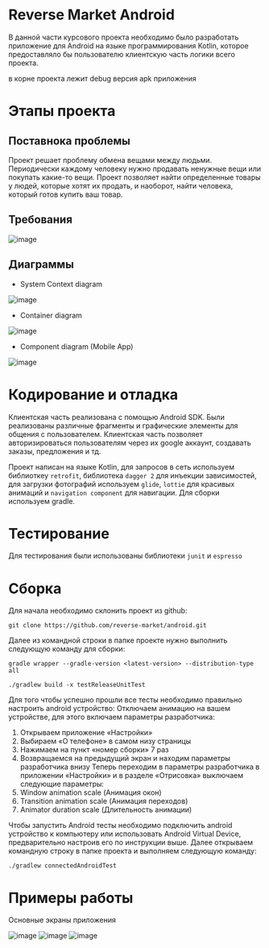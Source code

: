 # Reverse Market Android

В данной части курсового проекта необходимо было разработать приложение для Android на языке программирования Kotlin, которое предоставляло бы пользователю клиентскую часть
логики всего проекта.

в корне проекта лежит debug версия apk приложения

# Этапы проекта 

## Поставнока проблемы 

Проект решает проблему обмена вещами между людьми. Периодически каждому человеку нужно продавать ненужные вещи или покупать какие-то вещи. Проект позволяет найти определенные товары у людей, которые хотят их продать, и наоборот, найти человека, который готов купить ваш товар.

## Требования 

![image](https://user-images.githubusercontent.com/17166741/102255490-36bdb000-3f1b-11eb-936b-31d6bef31d2c.png)

## Диаграммы 

- System Context diagram

![image](https://user-images.githubusercontent.com/17166741/102256213-25c16e80-3f1c-11eb-9ad8-81aeac934c52.png)
- Container diagram

![image](https://user-images.githubusercontent.com/17166741/102256218-278b3200-3f1c-11eb-903c-de51f2b6242e.png)
- Component diagram (Mobile App)

![image](https://user-images.githubusercontent.com/17166741/102256225-2954f580-3f1c-11eb-87ab-e53301e47329.png)

# Кодирование и отладка

Клиентская часть реализована с помощью Android SDK. Были реализованы различные фрагменты и графические элементы для общения с пользователем. Клиентская часть позволяет авторизироваться пользователям через их google аккаунт, создавать заказы, предложения и тд.

Проект написан на языке Kotlin, для запросов в сеть используем библиоткеу `retrofit`, библиотека `dagger 2` для инъекции зависимостей, для загрузки фотографий используем `glide`, `lottie` для красивых анимаций и `navigation component` для навигации. Для сборки используем gradle.

# Тестирование
Для тестирования были использованы библиотеки `junit` и `espresso`

# Сборка

Для начала необходимо склонить проект из github:

    git clone https://github.com/reverse-market/android.git

Далее из командной строки в папке проекте нужно выполнить следующую команду для сборки:

    gradle wrapper --gradle-version <latest-version> --distribution-type all

    ./gradlew build -x testReleaseUnitTest

Для того чтобы успешно прошли все тесты необходимо правильно настроить android устройство:
    Отключаем анимацию на вашем устройстве, для этого включаем параметры разработчика:
1.	Открываем приложение «Настройки»
2.	Выбираем «О телефоне» в самом низу страницы
3.	Нажимаем на пункт «номер сборки» 7 раз
4.	Возвращаемся на предыдущий экран и находим параметры разработчика внизу 
Теперь переходим в параметры разработчика в приложении «Настройки» и в разделе «Отрисовка» выключаем следующие параметры:
1.	Window animation scale (Анимация окон)
2.	Transition animation scale (Анимация переходов)
3.	Animator duration scale (Длительность анимации)

Чтобы запустить Android тесты необходимо подключить android устройство к компьютеру или использовать Android Virtual Device, предварительно настроив его по инструкции выше. Далее открываем командную строку в папке проекта и выполняем следующую команду:

    ./gradlew connectedAndroidTest
# Примеры работы

Основные экраны приложения

![image](https://user-images.githubusercontent.com/17166741/102265192-d5500e00-3f27-11eb-8fe7-5f0db8aa36d2.png)
![image](https://user-images.githubusercontent.com/17166741/102265203-da14c200-3f27-11eb-9cac-c6b5298d6d05.png)
![image](https://user-images.githubusercontent.com/17166741/102265277-f44ea000-3f27-11eb-9d12-cbb1e125b3cc.png)
